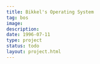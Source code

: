 ```yaml
---
title: Bikkel's Operating System
tag: bos
image: 
description: 
date: 1996-07-11
type: project
status: todo
layout: project.html
---
```




